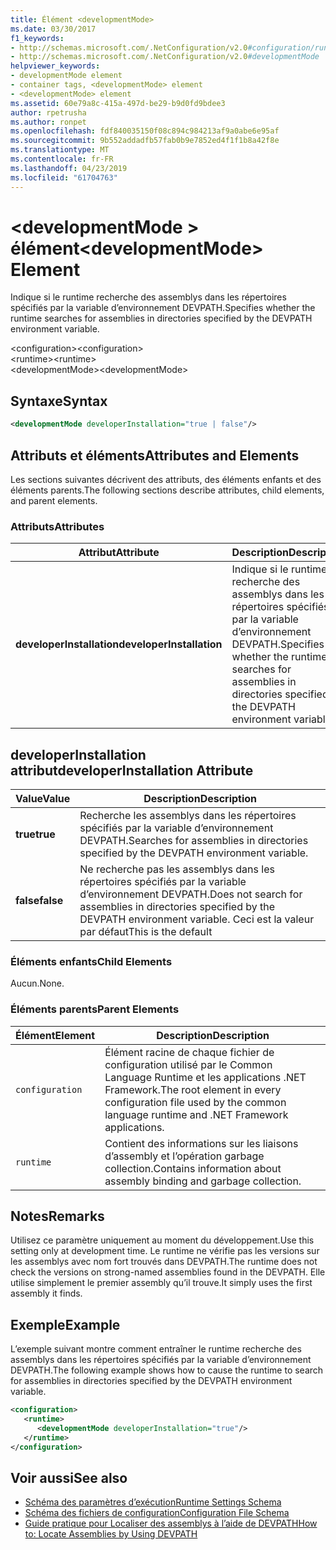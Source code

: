 ```yaml
---
title: Élément <developmentMode>
ms.date: 03/30/2017
f1_keywords:
- http://schemas.microsoft.com/.NetConfiguration/v2.0#configuration/runtime/developmentMode
- http://schemas.microsoft.com/.NetConfiguration/v2.0#developmentMode
helpviewer_keywords:
- developmentMode element
- container tags, <developmentMode> element
- <developmentMode> element
ms.assetid: 60e79a8c-415a-497d-be29-b9d0fd9bdee3
author: rpetrusha
ms.author: ronpet
ms.openlocfilehash: fdf840035150f08c894c984213af9a0abe6e95af
ms.sourcegitcommit: 9b552addadfb57fab0b9e7852ed4f1f1b8a42f8e
ms.translationtype: MT
ms.contentlocale: fr-FR
ms.lasthandoff: 04/23/2019
ms.locfileid: "61704763"
---
```

# <a name="developmentmode-element"></a><span data-ttu-id="1c859-102">\<developmentMode > élément</span><span class="sxs-lookup"><span data-stu-id="1c859-102">\<developmentMode> Element</span></span>
<span data-ttu-id="1c859-103">Indique si le runtime recherche des assemblys dans les répertoires spécifiés par la variable d’environnement DEVPATH.</span><span class="sxs-lookup"><span data-stu-id="1c859-103">Specifies whether the runtime searches for assemblies in directories specified by the DEVPATH environment variable.</span></span>  
  
 <span data-ttu-id="1c859-104">\<configuration></span><span class="sxs-lookup"><span data-stu-id="1c859-104">\<configuration></span></span>  
<span data-ttu-id="1c859-105">\<runtime></span><span class="sxs-lookup"><span data-stu-id="1c859-105">\<runtime></span></span>  
<span data-ttu-id="1c859-106">\<developmentMode></span><span class="sxs-lookup"><span data-stu-id="1c859-106">\<developmentMode></span></span>  
  
## <a name="syntax"></a><span data-ttu-id="1c859-107">Syntaxe</span><span class="sxs-lookup"><span data-stu-id="1c859-107">Syntax</span></span>  
  
```xml  
<developmentMode developerInstallation="true | false"/>  
```  
  
## <a name="attributes-and-elements"></a><span data-ttu-id="1c859-108">Attributs et éléments</span><span class="sxs-lookup"><span data-stu-id="1c859-108">Attributes and Elements</span></span>  
 <span data-ttu-id="1c859-109">Les sections suivantes décrivent des attributs, des éléments enfants et des éléments parents.</span><span class="sxs-lookup"><span data-stu-id="1c859-109">The following sections describe attributes, child elements, and parent elements.</span></span>  
  
### <a name="attributes"></a><span data-ttu-id="1c859-110">Attributs</span><span class="sxs-lookup"><span data-stu-id="1c859-110">Attributes</span></span>  
  
|<span data-ttu-id="1c859-111">Attribut</span><span class="sxs-lookup"><span data-stu-id="1c859-111">Attribute</span></span>|<span data-ttu-id="1c859-112">Description</span><span class="sxs-lookup"><span data-stu-id="1c859-112">Description</span></span>|  
|---------------|-----------------|  
|<span data-ttu-id="1c859-113">**developerInstallation**</span><span class="sxs-lookup"><span data-stu-id="1c859-113">**developerInstallation**</span></span>|<span data-ttu-id="1c859-114">Indique si le runtime recherche des assemblys dans les répertoires spécifiés par la variable d’environnement DEVPATH.</span><span class="sxs-lookup"><span data-stu-id="1c859-114">Specifies whether the runtime searches for assemblies in directories specified by the DEVPATH environment variable.</span></span>|  
  
## <a name="developerinstallation-attribute"></a><span data-ttu-id="1c859-115">developerInstallation attribut</span><span class="sxs-lookup"><span data-stu-id="1c859-115">developerInstallation Attribute</span></span>  
  
|<span data-ttu-id="1c859-116">Value</span><span class="sxs-lookup"><span data-stu-id="1c859-116">Value</span></span>|<span data-ttu-id="1c859-117">Description</span><span class="sxs-lookup"><span data-stu-id="1c859-117">Description</span></span>|  
|-----------|-----------------|  
|<span data-ttu-id="1c859-118">**true**</span><span class="sxs-lookup"><span data-stu-id="1c859-118">**true**</span></span>|<span data-ttu-id="1c859-119">Recherche les assemblys dans les répertoires spécifiés par la variable d’environnement DEVPATH.</span><span class="sxs-lookup"><span data-stu-id="1c859-119">Searches for assemblies in directories specified by the DEVPATH environment variable.</span></span>|  
|<span data-ttu-id="1c859-120">**false**</span><span class="sxs-lookup"><span data-stu-id="1c859-120">**false**</span></span>|<span data-ttu-id="1c859-121">Ne recherche pas les assemblys dans les répertoires spécifiés par la variable d’environnement DEVPATH.</span><span class="sxs-lookup"><span data-stu-id="1c859-121">Does not search for assemblies in directories specified by the DEVPATH environment variable.</span></span> <span data-ttu-id="1c859-122">Ceci est la valeur par défaut</span><span class="sxs-lookup"><span data-stu-id="1c859-122">This is the default</span></span>|  
  
### <a name="child-elements"></a><span data-ttu-id="1c859-123">Éléments enfants</span><span class="sxs-lookup"><span data-stu-id="1c859-123">Child Elements</span></span>  
 <span data-ttu-id="1c859-124">Aucun.</span><span class="sxs-lookup"><span data-stu-id="1c859-124">None.</span></span>  
  
### <a name="parent-elements"></a><span data-ttu-id="1c859-125">Éléments parents</span><span class="sxs-lookup"><span data-stu-id="1c859-125">Parent Elements</span></span>  
  
|<span data-ttu-id="1c859-126">Élément</span><span class="sxs-lookup"><span data-stu-id="1c859-126">Element</span></span>|<span data-ttu-id="1c859-127">Description</span><span class="sxs-lookup"><span data-stu-id="1c859-127">Description</span></span>|  
|-------------|-----------------|  
|`configuration`|<span data-ttu-id="1c859-128">Élément racine de chaque fichier de configuration utilisé par le Common Language Runtime et les applications .NET Framework.</span><span class="sxs-lookup"><span data-stu-id="1c859-128">The root element in every configuration file used by the common language runtime and .NET Framework applications.</span></span>|  
|`runtime`|<span data-ttu-id="1c859-129">Contient des informations sur les liaisons d’assembly et l’opération garbage collection.</span><span class="sxs-lookup"><span data-stu-id="1c859-129">Contains information about assembly binding and garbage collection.</span></span>|  
  
## <a name="remarks"></a><span data-ttu-id="1c859-130">Notes</span><span class="sxs-lookup"><span data-stu-id="1c859-130">Remarks</span></span>  
 <span data-ttu-id="1c859-131">Utilisez ce paramètre uniquement au moment du développement.</span><span class="sxs-lookup"><span data-stu-id="1c859-131">Use this setting only at development time.</span></span> <span data-ttu-id="1c859-132">Le runtime ne vérifie pas les versions sur les assemblys avec nom fort trouvés dans DEVPATH.</span><span class="sxs-lookup"><span data-stu-id="1c859-132">The runtime does not check the versions on strong-named assemblies found in the DEVPATH.</span></span> <span data-ttu-id="1c859-133">Elle utilise simplement le premier assembly qu’il trouve.</span><span class="sxs-lookup"><span data-stu-id="1c859-133">It simply uses the first assembly it finds.</span></span>  
  
## <a name="example"></a><span data-ttu-id="1c859-134">Exemple</span><span class="sxs-lookup"><span data-stu-id="1c859-134">Example</span></span>  
 <span data-ttu-id="1c859-135">L’exemple suivant montre comment entraîner le runtime recherche des assemblys dans les répertoires spécifiés par la variable d’environnement DEVPATH.</span><span class="sxs-lookup"><span data-stu-id="1c859-135">The following example shows how to cause the runtime to search for assemblies in directories specified by the DEVPATH environment variable.</span></span>  
  
```xml  
<configuration>  
   <runtime>  
      <developmentMode developerInstallation="true"/>  
   </runtime>  
</configuration>  
```  
  
## <a name="see-also"></a><span data-ttu-id="1c859-136">Voir aussi</span><span class="sxs-lookup"><span data-stu-id="1c859-136">See also</span></span>

- [<span data-ttu-id="1c859-137">Schéma des paramètres d’exécution</span><span class="sxs-lookup"><span data-stu-id="1c859-137">Runtime Settings Schema</span></span>](../../../../../docs/framework/configure-apps/file-schema/runtime/index.md)
- [<span data-ttu-id="1c859-138">Schéma des fichiers de configuration</span><span class="sxs-lookup"><span data-stu-id="1c859-138">Configuration File Schema</span></span>](../../../../../docs/framework/configure-apps/file-schema/index.md)
- [<span data-ttu-id="1c859-139">Guide pratique pour Localiser des assemblys à l’aide de DEVPATH</span><span class="sxs-lookup"><span data-stu-id="1c859-139">How to: Locate Assemblies by Using DEVPATH</span></span>](../../../../../docs/framework/configure-apps/how-to-locate-assemblies-by-using-devpath.md)
